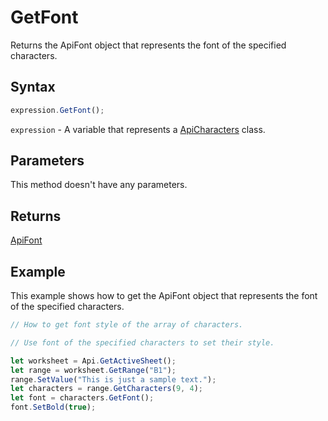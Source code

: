 # GetFont

Returns the ApiFont object that represents the font of the specified characters.

## Syntax

```javascript
expression.GetFont();
```

`expression` - A variable that represents a [ApiCharacters](../ApiCharacters.md) class.

## Parameters

This method doesn't have any parameters.

## Returns

[ApiFont](../../ApiFont/ApiFont.md)

## Example

This example shows how to get the ApiFont object that represents the font of the specified characters.

```javascript editor-xlsx
// How to get font style of the array of characters.

// Use font of the specified characters to set their style.

let worksheet = Api.GetActiveSheet();
let range = worksheet.GetRange("B1");
range.SetValue("This is just a sample text.");
let characters = range.GetCharacters(9, 4);
let font = characters.GetFont();
font.SetBold(true);
```
